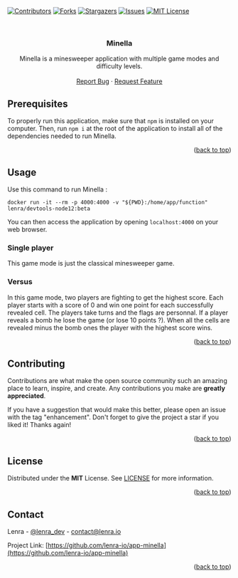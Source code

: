 <div id="top"></div>
<!--
*** This README was created with https://github.com/othneildrew/Best-README-Template
-->



<!-- PROJECT SHIELDS -->
[![Contributors][contributors-shield]][contributors-url]
[![Forks][forks-shield]][forks-url]
[![Stargazers][stars-shield]][stars-url]
[![Issues][issues-shield]][issues-url]
[![MIT License][license-shield]][license-url]



<!-- PROJECT LOGO -->
<br />
<div align="center">

<h3 align="center">Minella</h3>

  <p align="center">
    Minella is a minesweeper application with multiple game modes and difficulty levels.
    <br />
    <br />
    <a href="https://github.com/lenra-io/app-minella/issues">Report Bug</a>
    ·
    <a href="https://github.com/lenra-io/app-minella/issues">Request Feature</a>
  </p>
</div>




<!-- GETTING STARTED -->

## Prerequisites

To properly run this application, make sure that `npm` is installed on your computer.
Then, run `npm i` at the root of the application to install all of the dependencies needed to run Minella.

<p align="right">(<a href="#top">back to top</a>)</p>


<!-- USAGE EXAMPLES -->
## Usage

Use this command to run Minella :
```console
docker run -it --rm -p 4000:4000 -v "${PWD}:/home/app/function" lenra/devtools-node12:beta
```

You can then access the application by opening `localhost:4000` on your web browser. 

### Single player

This game mode is just the classical minesweeper game.

### Versus

In this game mode, two players are fighting to get the highest score.
Each player starts with a score of 0 and win one point for each successfully revealed cell.
The players take turns and the flags are personnal.
If a player reveals a bomb he lose the game (or lose 10 points ?).
When all the cells are revealed minus the bomb ones the player with the highest score wins.

<p align="right">(<a href="#top">back to top</a>)</p>



<!-- CONTRIBUTING -->
## Contributing

Contributions are what make the open source community such an amazing place to learn, inspire, and create. Any contributions you make are **greatly appreciated**.

If you have a suggestion that would make this better, please open an issue with the tag "enhancement".
Don't forget to give the project a star if you liked it! Thanks again!

<p align="right">(<a href="#top">back to top</a>)</p>



<!-- LICENSE -->
## License

Distributed under the **MIT** License. See [LICENSE](./LICENSE) for more information.

<p align="right">(<a href="#top">back to top</a>)</p>



<!-- CONTACT -->
## Contact

Lenra - [@lenra_dev](https://twitter.com/lenra_dev) - contact@lenra.io

Project Link: [https://github.com/lenra-io/app-minella](https://github.com/lenra-io/app-minella)

<p align="right">(<a href="#top">back to top</a>)</p>


<!-- MARKDOWN LINKS & IMAGES -->
<!-- https://www.markdownguide.org/basic-syntax/#reference-style-links -->
[contributors-shield]: https://img.shields.io/github/contributors/lenra-io/app-minella.svg?style=for-the-badge
[contributors-url]: https://github.com/lenra-io/app-minella/graphs/contributors
[forks-shield]: https://img.shields.io/github/forks/lenra-io/app-minella.svg?style=for-the-badge
[forks-url]: https://github.com/lenra-io/app-minella/network/members
[stars-shield]: https://img.shields.io/github/stars/lenra-io/app-minella.svg?style=for-the-badge
[stars-url]: https://github.com/lenra-io/app-minella/stargazers
[issues-shield]: https://img.shields.io/github/issues/lenra-io/app-minella.svg?style=for-the-badge
[issues-url]: https://github.com/lenra-io/app-minella/issues
[license-shield]: https://img.shields.io/github/license/lenra-io/app-minella.svg?style=for-the-badge
[license-url]: https://github.com/lenra-io/app-minella/blob/master/LICENSE.txt

